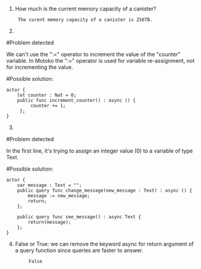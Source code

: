 1. How much is the current memory capacity of a canister?

        The curent memory capacity of a canister is 256TB.



2. 

#Problem detected

We can't use the ":=" operator to increment the value of the "counter" variable. In Motoko the ":=" operator is used for variable re-assignment, not for incrementing the value.

#Possible solution:

    actor {
        let counter : Nat = 0;
        public func increment_counter() : async () {
             counter += 1;
         };
    }


3.

#Problem detected

In the first line, it's trying to assign an integer value (0) to a variable of type Text. 

#Possible solution:

    actor {
        var message : Text = "";
        public query func change_message(new_message : Text) : async () {
            message := new_message;
            return;
        };
  
        public query func see_message() : async Text {
            return(message);
        };
    }


4. False or True: we can remove the keyword async for return argument of a query function since queries are faster to answer.
            
            False
